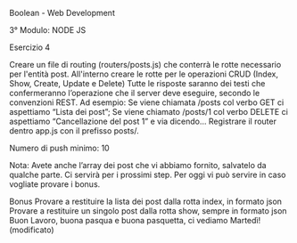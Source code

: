 Boolean - Web Development

3° Modulo: NODE JS

Esercizio 4

Creare un file di routing (routers/posts.js) che conterrà le rotte necessario per l'entità post.
All'interno creare le rotte per le operazioni CRUD (Index, Show, Create, Update e Delete)
Tutte le risposte saranno dei testi che confermeranno l’operazione che il server deve eseguire, secondo le convenzioni REST.
Ad esempio:
Se viene chiamata /posts col verbo GET ci aspettiamo “Lista dei post”;
Se viene chiamato /posts/1 col verbo DELETE ci aspettiamo “Cancellazione del post 1”
e via dicendo…
Registrare il router dentro app.js con il prefisso posts/.

Numero di push minimo: 10

Nota:
Avete anche l’array dei post che vi abbiamo fornito, salvatelo da qualche parte. Ci servirà per i prossimi step. Per oggi vi può servire in caso vogliate provare i bonus.

Bonus
Provare a restituire la lista dei post dalla rotta index, in formato json
Provare a restituire un singolo post dalla rotta show, sempre in formato json
Buon Lavoro, buona pasqua e buona pasquetta, ci vediamo Martedì! (modificato) 